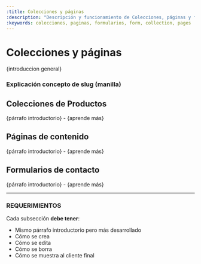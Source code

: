 ```yaml
---
:title: Colecciones y páginas 
:description: "Descripción y funcionamiento de Colecciones, páginas y formularios"
:keywords: colecciones, paginas, formularios, form, collection, pages 
---
```

# Colecciones y páginas

{introduccion general}

### Explicación concepto de slug (manilla)

## Colecciones de Productos

{párrafo introductorio} - {aprende más}

## Páginas de contenido

{párrafo introductorio} - {aprende más}

## Formularios de contacto

{párrafo introductorio} - {aprende más}



***

### REQUERIMIENTOS

Cada subsección **debe tener**:

* Mismo párrafo introductorio pero más desarrollado
* Cómo se crea
* Cómo se edita
* Cómo se borra
* Cómo se muestra al cliente final
